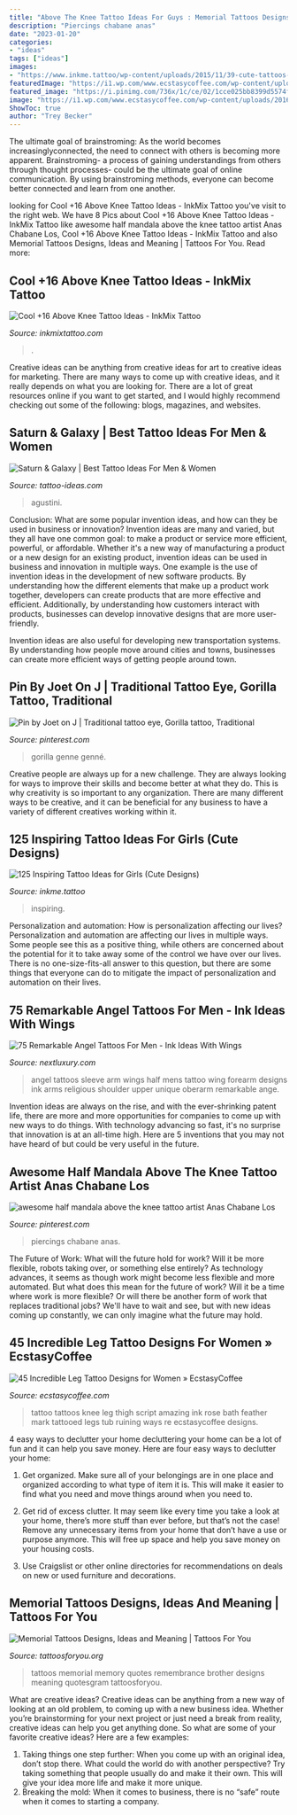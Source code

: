 ```yaml
---
title: "Above The Knee Tattoo Ideas For Guys : Memorial Tattoos Designs, Ideas And Meaning"
description: "Piercings chabane anas"
date: "2023-01-20"
categories:
- "ideas"
tags: ["ideas"]
images:
- "https://www.inkme.tattoo/wp-content/uploads/2015/11/39-cute-tattoos-for-girls.jpg?x79615"
featuredImage: "https://i1.wp.com/www.ecstasycoffee.com/wp-content/uploads/2016/11/Totemic-Pride.jpg?resize=600%2C800"
featured_image: "https://i.pinimg.com/736x/1c/ce/02/1cce025bb8399d5574f82159a83f3fc5.jpg"
image: "https://i1.wp.com/www.ecstasycoffee.com/wp-content/uploads/2016/11/Totemic-Pride.jpg?resize=600%2C800"
ShowToc: true
author: "Trey Becker"
---
```



The ultimate goal of brainstroming:
As the world becomes increasinglyconnected, the need to connect with others is becoming more apparent. Brainstroming- a process of gaining understandings from others through thought processes- could be the ultimate goal of online communication. By using brainstroming methods, everyone can become better connected and learn from one another.

	

		
looking for Cool +16 Above Knee Tattoo Ideas - InkMix Tattoo you've visit to the right web. We have 8 Pics about Cool +16 Above Knee Tattoo Ideas - InkMix Tattoo like awesome half mandala above the knee tattoo artist Anas Chabane Los, Cool +16 Above Knee Tattoo Ideas - InkMix Tattoo and also Memorial Tattoos Designs, Ideas and Meaning | Tattoos For You. Read more:
		
    
## Cool +16 Above Knee Tattoo Ideas - InkMix Tattoo

<img loading=lazy src="https://inkmixtattoo.com/wp-content/uploads/2021/03/p.jpg" onerror="this.onerror=null;this.src='https://tse2.mm.bing.net/th?id=OIP.-FnQlWEjq3N7ErZUTJdJIwHaJQ&amp;pid=15.1';" alt="Cool +16 Above Knee Tattoo Ideas - InkMix Tattoo">

_Source: inkmixtattoo.com_

>. 

	

Creative ideas can be anything from creative ideas for art to creative ideas for marketing. There are many ways to come up with creative ideas, and it really depends on what you are looking for. There are a lot of great resources online if you want to get started, and I would highly recommend checking out some of the following: blogs, magazines, and websites.

    
## Saturn &amp; Galaxy | Best Tattoo Ideas For Men &amp; Women

<img loading=lazy src="https://tattoo-ideas.com/wp-content/uploads/2021/07/saturn-galaxy-1147x1536.jpg" onerror="this.onerror=null;this.src='https://tse2.mm.bing.net/th?id=OIP.0BiS0_spXW1PiKI8avWFhQHaJ6&amp;pid=15.1';" alt="Saturn &amp; Galaxy | Best Tattoo Ideas For Men &amp; Women">

_Source: tattoo-ideas.com_

>agustini. 

	

Conclusion: What are some popular invention ideas, and how can they be used in business or innovation?
Invention ideas are many and varied, but they all have one common goal: to make a product or service more efficient, powerful, or affordable. Whether it's a new way of manufacturing a product or a new design for an existing product, invention ideas can be used in business and innovation in multiple ways.
One example is the use of invention ideas in the development of new software products. By understanding how the different elements that make up a product work together, developers can create products that are more effective and efficient. Additionally, by understanding how customers interact with products, businesses can develop innovative designs that are more user-friendly.

Invention ideas are also useful for developing new transportation systems. By understanding how people move around cities and towns, businesses can create more efficient ways of getting people around town.

    
## Pin By Joet On J | Traditional Tattoo Eye, Gorilla Tattoo, Traditional

<img loading=lazy src="https://i.pinimg.com/736x/e5/49/7c/e5497c48585600fdeb47c5dfcd6030f0.jpg" onerror="this.onerror=null;this.src='https://tse4.mm.bing.net/th?id=OIP.aKpaoSZmYvVQGJVMOaEp-QHaHa&amp;pid=15.1';" alt="Pin by Joet on J | Traditional tattoo eye, Gorilla tattoo, Traditional">

_Source: pinterest.com_

>gorilla genne genné. 

	

Creative people are always up for a new challenge. They are always looking for ways to improve their skills and become better at what they do. This is why creativity is so important to any organization. There are many different ways to be creative, and it can be beneficial for any business to have a variety of different creatives working within it.

    
## 125 Inspiring Tattoo Ideas For Girls (Cute Designs)

<img loading=lazy src="https://www.inkme.tattoo/wp-content/uploads/2015/11/39-cute-tattoos-for-girls.jpg?x79615" onerror="this.onerror=null;this.src='https://tse2.mm.bing.net/th?id=OIP.8Oxc2LSVr4AU6uVxtBi7pwHaJ4&amp;pid=15.1';" alt="125 Inspiring Tattoo Ideas for Girls (Cute Designs)">

_Source: inkme.tattoo_

>inspiring. 

	

Personalization and automation: How is personalization affecting our lives?
Personalization and automation are affecting our lives in multiple ways. Some people see this as a positive thing, while others are concerned about the potential for it to take away some of the control we have over our lives. There is no one-size-fits-all answer to this question, but there are some things that everyone can do to mitigate the impact of personalization and automation on their lives.

    
## 75 Remarkable Angel Tattoos For Men - Ink Ideas With Wings

<img loading=lazy src="http://nextluxury.com/wp-content/uploads/angel-arm-half-sleeve-tattoos-for-men.jpg" onerror="this.onerror=null;this.src='https://tse1.mm.bing.net/th?id=OIP.oxts8u5zTHAVYVNepO9zOAHaM2&amp;pid=15.1';" alt="75 Remarkable Angel Tattoos For Men - Ink Ideas With Wings">

_Source: nextluxury.com_

>angel tattoos sleeve arm wings half mens tattoo wing forearm designs ink arms religious shoulder upper unique oberarm remarkable ange. 

	

Invention ideas are always on the rise, and with the ever-shrinking patent life, there are more and more opportunities for companies to come up with new ways to do things. With technology advancing so fast, it's no surprise that innovation is at an all-time high. Here are 5 inventions that you may not have heard of but could be very useful in the future.

    
## Awesome Half Mandala Above The Knee Tattoo Artist Anas Chabane Los

<img loading=lazy src="https://i.pinimg.com/736x/1c/ce/02/1cce025bb8399d5574f82159a83f3fc5.jpg" onerror="this.onerror=null;this.src='https://tse4.mm.bing.net/th?id=OIP.ogjHuH5LC3k5DBmKj5d4oQHaLQ&amp;pid=15.1';" alt="awesome half mandala above the knee tattoo artist Anas Chabane Los">

_Source: pinterest.com_

>piercings chabane anas. 

	

The Future of Work: What will the future hold for work? Will it be more flexible, robots taking over, or something else entirely?
As technology advances, it seems as though work might become less flexible and more automated. But what does this mean for the future of work? Will it be a time where work is more flexible? Or will there be another form of work that replaces traditional jobs? We'll have to wait and see, but with new ideas coming up constantly, we can only imagine what the future may hold.

    
## 45 Incredible Leg Tattoo Designs For Women » EcstasyCoffee

<img loading=lazy src="https://i1.wp.com/www.ecstasycoffee.com/wp-content/uploads/2016/11/Totemic-Pride.jpg?resize=600%2C800" onerror="this.onerror=null;this.src='https://tse2.mm.bing.net/th?id=OIP.QZ4P1j6hPHlaL7NHFwAjVQHaJ4&amp;pid=15.1';" alt="45 Incredible Leg Tattoo Designs for Women » EcstasyCoffee">

_Source: ecstasycoffee.com_

>tattoo tattoos knee leg thigh script amazing ink rose bath feather mark tattooed legs tub ruining ways re ecstasycoffee designs. 

	

4 easy ways to declutter your home
decluttering your home can be a lot of fun and it can help you save money. Here are four easy ways to declutter your home:
1. Get organized. Make sure all of your belongings are in one place and organized according to what type of item it is. This will make it easier to find what you need and move things around when you need to.

2. Get rid of excess clutter. It may seem like every time you take a look at your home, there’s more stuff than ever before, but that’s not the case! Remove any unnecessary items from your home that don’t have a use or purpose anymore. This will free up space and help you save money on your housing costs.

3. Use Craigslist or other online directories for recommendations on deals on new or used furniture and decorations.

    
## Memorial Tattoos Designs, Ideas And Meaning | Tattoos For You

<img loading=lazy src="http://www.tattoosforyou.org/wp-content/uploads/2013/09/Memory-Tattoos.jpg" onerror="this.onerror=null;this.src='https://tse2.mm.bing.net/th?id=OIP.2G3m8Gd8v3K5JWT_Hw4llAHaJ4&amp;pid=15.1';" alt="Memorial Tattoos Designs, Ideas and Meaning | Tattoos For You">

_Source: tattoosforyou.org_

>tattoos memorial memory quotes remembrance brother designs meaning quotesgram tattoosforyou. 

	

What are creative ideas?
Creative ideas can be anything from a new way of looking at an old problem, to coming up with a new business idea. Whether you’re brainstorming for your next project or just need a break from reality, creative ideas can help you get anything done. So what are some of your favorite creative ideas? Here are a few examples: 
1) Taking things one step further: When you come up with an original idea, don’t stop there. What could the world do with another perspective? Try taking something that people usually do and make it their own. This will give your idea more life and make it more unique. 
2) Breaking the mold: When it comes to business, there is no “safe” route when it comes to starting a company.

